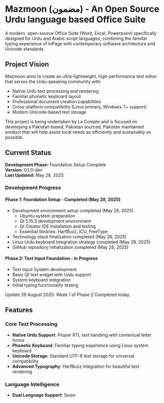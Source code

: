# Mazmoon (مضمون) - An Open Source Urdu language based Office Suite

A modern, open-source Office Suite (Word, Excel, Powerpoint) specifically designed for Urdu and Arabic script languages, combining the familiar typing experience of InPage with contemporary software architecture and Unicode standards.

## Project Vision

Mazmoon aims to create an ultra-lightweight, high-performance text editor that serves the Urdu-speaking community with:

- Native Urdu text processing and rendering
- Familiar phonetic keyboard layout
- Professional document creation capabilities
- Cross-platform compatibility (Linux primary, Windows 7+ support)
- Modern Unicode-based text storage

This project is being undertaken by La Compte and is focused on developing a Pakistan based, Pakistan sourced, Pakistan maintained product that will help assist local needs as efficiently and sustainably as possible.

## Current Status

**Development Phase:** Foundation Setup Complete  
**Version:** 0.1.0-dev  
**Last Updated:** May 28, 2025

### Development Progress

#### Phase 1: Foundation Setup - Completed (May 28, 2025)
- Development environment setup completed (May 28, 2025)
  - Ubuntu system preparation
  - Qt 5.15.3 development environment
  - Qt Creator IDE installation and testing
  - Essential libraries: HarfBuzz, ICU, FreeType
- Technology stack finalization completed (May 28, 2025)
- Linux Urdu keyboard integration strategy completed (May 28, 2025)
- GitHub repository initialization completed (May 28, 2025)

#### Phase 2: Text Input Foundation - In Progress
- Text Input System development
- Basic Qt text widget with Urdu support
- System keyboard integration
- Initial typing functionality testing

Update 29 August 2025: Week 1 of Phase 2 Completed today. 

## Features

### Core Text Processing
- **Native Urdu Support**: Proper RTL text handling with contextual letter forms
- **Phonetic Keyboard**: Familiar typing experience using Linux system keyboard
- **Unicode Storage**: Standard UTF-8 text storage for universal compatibility
- **Advanced Typography**: HarfBuzz integration for beautiful text rendering

### Language Intelligence
- **Dual Language Support**: Seam
